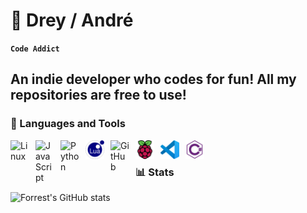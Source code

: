
# 💫 Drey / André 

**`Code Addict`**

An indie developer who codes for fun!
All my repositories are free to use!
---

### 🧰 Languages and Tools

<img align="left" alt="Linux" width="30px" style="padding-right:10px;" src="https://cdn.jsdelivr.net/gh/devicons/devicon/icons/linux/linux-original.svg" />
<img align="left" alt="JavaScript" width="30px" style="padding-right:10px;" src="https://cdn.jsdelivr.net/gh/devicons/devicon/icons/javascript/javascript-plain.svg" />
<img align="left" alt="Python" width="30px" style="padding-right:10px;" src="https://cdn.jsdelivr.net/gh/devicons/devicon/icons/python/python-plain.svg" />
<img align="left" alt="Lua" width="30px" style="padding-right:10px;" src="https://github.com/devicons/devicon/blob/v2.15.1/icons/lua/lua-original-wordmark.svg" />
<img align="left" alt="GitHub" width="30px" style="padding-right:10px;" src="https://cdn.jsdelivr.net/gh/devicons/devicon/icons/github/github-original.svg" />
<img align="left" alt="Raspberrypi" width="30px" style="padding-right:10px;" src="https://github.com/devicons/devicon/blob/v2.15.1/icons/raspberrypi/raspberrypi-original.svg" />
<img align="left" alt="VSC" width="30px" style="padding-right:10px;" src="https://github.com/devicons/devicon/blob/v2.15.1/icons/vscode/vscode-original.svg" />
<img align="left" alt="CS" width="30px" style="padding-right:10px;" src="https://github.com/devicons/devicon/blob/v2.15.1/icons/csharp/csharp-line.svg"/>
<br />

### 📊 Stats

![Forrest's GitHub stats](https://github-readme-stats.vercel.app/api?username=dreycod&show_icons=true&theme=gruvbox)

<!-- ![GitHub Streak](https://streak-stats.demolab.com?user=dreycod&theme=gruvbox&border_radius=4.5) -->
